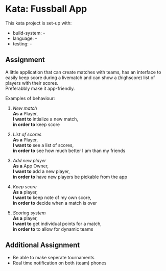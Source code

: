 # Kata: Fussball App

This kata project is set-up with:
- build-system: -
- language:     -
- testing:      -

## Assignment

A little application that can create matches with teams, has an interface to easily keep score during a livematch and can show a (highscore) list of players with their scores.  
Preferabbly make it app-friendly.

Examples of behaviour:

1. *New match*  
**As a** Player,  
**I want to** intialize a new match,  
**in order to** keep score  

2. *List of scores*  
**As a** Player,  
**I want to** see a list of scores,  
**in order to** see how much better I am than my friends  

3. *Add new player*  
**As a** App Owner,  
**I want to** add a new player,  
**in order to** have new players be pickable from the app  

4. *Keep score*  
**As a** player,  
**I want to** keep note of my own score,  
**in order to** decide when a match is over  

5. *Scoring system*  
**As a** player,  
**I want to** get individual points for a match,  
**in order to** to allow for dynamic teams  

## Additional Assignment
- Be able to make seperate tournaments
- Real time notification on both (team) phones